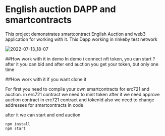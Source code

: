 # English auction DAPP and smartcontracts 

This project demonstrates smartcontract  English Auction and web3 application for working with it. This Dapp working in rinkeby test network

![2022-07-13_18-07](https://user-images.githubusercontent.com/47149321/178767498-68d36608-3271-4ee4-8f50-58d5f1b9f79d.jpg)

##How work with it in demo
In demo i connect nft token, you can start ? after it you can bid and after end auction you get your token, but only one time

##How work with it if you want clone it

For first you need to compile your own smartcontracts for erc721 and auction.
in erc721 contract we need to mint token
after it we need approve auction contract in erc721 contract and tokenId
also we need to change addresses for smartcontracts in code

after it we can start and end auction

```shell
npm install
npm start
```



